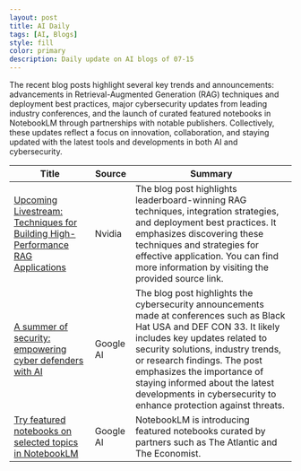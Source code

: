 ```yaml
---
layout: post
title: AI Daily
tags: [AI, Blogs]
style: fill
color: primary
description: Daily update on AI blogs of 07-15
---
```


The recent blog posts highlight several key trends and announcements: advancements in Retrieval-Augmented Generation (RAG) techniques and deployment best practices, major cybersecurity updates from leading industry conferences, and the launch of curated featured notebooks in NotebookLM through partnerships with notable publishers. Collectively, these updates reflect a focus on innovation, collaboration, and staying updated with the latest tools and developments in both AI and cybersecurity.

| Title | Source | Summary |
|---|---|---|
| [Upcoming Livestream: Techniques for Building High-Performance RAG Applications](https://www.addevent.com/event/Ah26137584) | Nvidia | The blog post highlights leaderboard-winning RAG techniques, integration strategies, and deployment best practices. It emphasizes discovering these techniques and strategies for effective application. You can find more information by visiting the provided source link. |
| [A summer of security: empowering cyber defenders with AI](https://blog.google/technology/safety-security/cybersecurity-updates-summer-2025/) | Google AI | The blog post highlights the cybersecurity announcements made at conferences such as Black Hat USA and DEF CON 33. It likely includes key updates related to security solutions, industry trends, or research findings. The post emphasizes the importance of staying informed about the latest developments in cybersecurity to enhance protection against threats. |
| [Try featured notebooks on selected topics in NotebookLM](https://blog.google/technology/google-labs/notebooklm-featured-notebooks/) | Google AI | NotebookLM is introducing featured notebooks curated by partners such as The Atlantic and The Economist. |